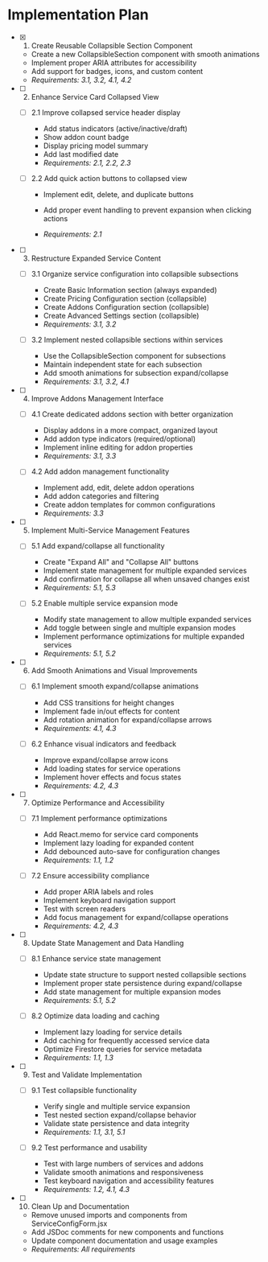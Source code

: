 # Implementation Plan

- [x] 1. Create Reusable Collapsible Section Component


  - Create a new CollapsibleSection component with smooth animations
  - Implement proper ARIA attributes for accessibility
  - Add support for badges, icons, and custom content
  - _Requirements: 3.1, 3.2, 4.1, 4.2_




- [ ] 2. Enhance Service Card Collapsed View
  - [ ] 2.1 Improve collapsed service header display
    - Add status indicators (active/inactive/draft)
    - Show addon count badge
    - Display pricing model summary
    - Add last modified date
    - _Requirements: 2.1, 2.2, 2.3_
  
  - [ ] 2.2 Add quick action buttons to collapsed view
    - Implement edit, delete, and duplicate buttons



    - Add proper event handling to prevent expansion when clicking actions
    - _Requirements: 2.1_

- [ ] 3. Restructure Expanded Service Content
  - [ ] 3.1 Organize service configuration into collapsible subsections
    - Create Basic Information section (always expanded)
    - Create Pricing Configuration section (collapsible)
    - Create Addons Configuration section (collapsible)
    - Create Advanced Settings section (collapsible)
    - _Requirements: 3.1, 3.2_
  
  - [ ] 3.2 Implement nested collapsible sections within services
    - Use the CollapsibleSection component for subsections
    - Maintain independent state for each subsection
    - Add smooth animations for subsection expand/collapse
    - _Requirements: 3.1, 3.2, 4.1_

- [ ] 4. Improve Addons Management Interface
  - [ ] 4.1 Create dedicated addons section with better organization
    - Display addons in a more compact, organized layout
    - Add addon type indicators (required/optional)
    - Implement inline editing for addon properties
    - _Requirements: 3.1, 3.3_
  
  - [ ] 4.2 Add addon management functionality
    - Implement add, edit, delete addon operations
    - Add addon categories and filtering
    - Create addon templates for common configurations
    - _Requirements: 3.3_

- [ ] 5. Implement Multi-Service Management Features
  - [ ] 5.1 Add expand/collapse all functionality
    - Create "Expand All" and "Collapse All" buttons
    - Implement state management for multiple expanded services
    - Add confirmation for collapse all when unsaved changes exist
    - _Requirements: 5.1, 5.3_
  
  - [ ] 5.2 Enable multiple service expansion mode
    - Modify state management to allow multiple expanded services
    - Add toggle between single and multiple expansion modes
    - Implement performance optimizations for multiple expanded services
    - _Requirements: 5.1, 5.2_

- [ ] 6. Add Smooth Animations and Visual Improvements
  - [ ] 6.1 Implement smooth expand/collapse animations
    - Add CSS transitions for height changes
    - Implement fade in/out effects for content
    - Add rotation animation for expand/collapse arrows
    - _Requirements: 4.1, 4.3_
  
  - [ ] 6.2 Enhance visual indicators and feedback
    - Improve expand/collapse arrow icons
    - Add loading states for service operations
    - Implement hover effects and focus states
    - _Requirements: 4.2, 4.3_

- [ ] 7. Optimize Performance and Accessibility
  - [ ] 7.1 Implement performance optimizations
    - Add React.memo for service card components
    - Implement lazy loading for expanded content
    - Add debounced auto-save for configuration changes
    - _Requirements: 1.1, 1.2_
  
  - [ ] 7.2 Ensure accessibility compliance
    - Add proper ARIA labels and roles
    - Implement keyboard navigation support
    - Test with screen readers
    - Add focus management for expand/collapse operations
    - _Requirements: 4.2, 4.3_

- [ ] 8. Update State Management and Data Handling
  - [ ] 8.1 Enhance service state management
    - Update state structure to support nested collapsible sections
    - Implement proper state persistence during expand/collapse
    - Add state management for multiple expansion modes
    - _Requirements: 5.1, 5.2_
  
  - [ ] 8.2 Optimize data loading and caching
    - Implement lazy loading for service details
    - Add caching for frequently accessed service data
    - Optimize Firestore queries for service metadata
    - _Requirements: 1.1, 1.3_

- [ ] 9. Test and Validate Implementation
  - [ ] 9.1 Test collapsible functionality
    - Verify single and multiple service expansion
    - Test nested section expand/collapse behavior
    - Validate state persistence and data integrity
    - _Requirements: 1.1, 3.1, 5.1_
  
  - [ ] 9.2 Test performance and usability
    - Test with large numbers of services and addons
    - Validate smooth animations and responsiveness
    - Test keyboard navigation and accessibility features
    - _Requirements: 1.2, 4.1, 4.3_

- [ ] 10. Clean Up and Documentation
  - Remove unused imports and components from ServiceConfigForm.jsx
  - Add JSDoc comments for new components and functions
  - Update component documentation and usage examples
  - _Requirements: All requirements_